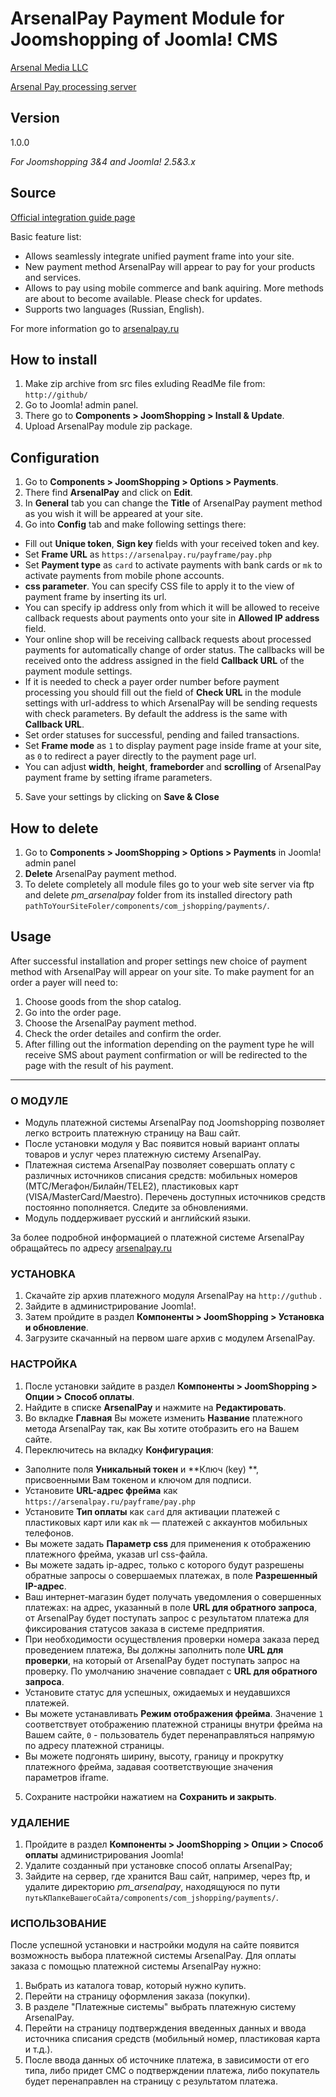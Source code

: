 # ArsenalPay Payment Module for Joomshopping of Joomla! CMS

[Arsenal Media LLC](http://www.arsenalmedia.ru/index.php/en)

[Arsenal Pay processing server]( https://arsenalpay.ru/ )

## Version
1.0.0

*For Joomshopping 3&4 and Joomla! 2.5&3.x*

## Source
[Official integration guide page]( https://arsenalpay.ru/site/integration/ )

Basic feature list:

 * Allows seamlessly integrate unified payment frame into your site.
 * New payment method ArsenalPay will appear to pay for your products and services.
 * Allows to pay using mobile commerce and bank aquiring. More methods are about to become available. Please check for updates.
 * Supports two languages (Russian, English).

For more information go to [arsenalpay.ru](http://arsenalpay.ru)
 
## How to install
1. Make zip archive from src files exluding ReadMe file from:
	`http://github/`
2. Go to Joomla! admin panel.
3. There go  to **Components > JoomShopping > Install & Update**.
4. Upload  ArsenalPay module zip package. 

## Configuration 

1. Go to **Components > JoomShopping > Options > Payments**.
2. There find **ArsenalPay** and click on **Edit**.
3. In **General** tab you can change the **Title** of ArsenalPay payment method as you wish it will be appeared at your site.
4. Go into **Config** tab and make following settings there:
 - Fill out **Unique token**, **Sign key** fields with your received token and key.
 - Set **Frame URL** as `https://arsenalpay.ru/payframe/pay.php`
 - Set **Payment type** as `card` to activate payments with bank cards or `mk` to activate payments from mobile phone accounts.
 - **css parameter**. You can specify CSS file to apply it to the view of payment frame by inserting its url.
 - You can specify ip address only from which it will be allowed to receive callback requests about payments onto your site in **Allowed IP address** field.
 - Your online shop will be receiving callback requests about processed payments for automatically change of order status. The callbacks will be received onto the address assigned in the field **Callback URL** of the payment module settings.
 - If it is needed to check a payer order number before payment processing you should fill out the field of **Check URL** in the module settings with url-address to which ArsenalPay will be sending requests with check parameters. By default the address is the same with **Callback URL**. 
 - Set order statuses for successful, pending and failed transactions.
 - Set **Frame mode** as `1` to display payment page inside frame at your site, as `0` to redirect a payer directly to the payment page url.
 - You can adjust **width**, **height**, **frameborder** and **scrolling** of ArsenalPay payment frame by setting iframe parameters.
5. Save your settings by clicking on **Save & Close**

## How to delete
1. Go to **Components > JoomShopping > Options > Payments** in Joomla! admin panel
2. **Delete** ArsenalPay payment method.
3. To delete completely all module files go to your web site server via ftp and delete *pm_arsenalpay* folder from its installed directory path `pathToYourSiteFoler/components/com_jshopping/payments/`. 

## Usage
After successful installation and proper settings new choice of payment method with ArsenalPay will appear on your site. To make payment for an order a payer will need to:

1. Choose goods from the shop catalog.
2. Go into the order page.
3. Choose the ArsenalPay payment method.
4. Check the order detailes and confirm the order.
5. After filling out the information depending on the payment type he will receive SMS about payment confirmation or will be redirected to the page with the result of his payment.

------------------
### О МОДУЛЕ
* Модуль платежной системы ArsenalPay под Joomshopping позволяет легко встроить платежную страницу на Ваш сайт.
* После установки модуля у Вас появится новый вариант оплаты товаров и услуг через платежную систему ArsenalPay.
* Платежная система ArsenalPay позволяет совершать оплату с различных источников списания средств: мобильных номеров (МТС/Мегафон/Билайн/TELE2), пластиковых карт (VISA/MasterCard/Maestro). Перечень доступных источников средств постоянно пополняется. Следите за обновлениями.
* Модуль поддерживает русский и английский языки.

За более подробной информацией о платежной системе ArsenalPay обращайтесь по адресу [arsenalpay.ru](http://arsenalpay.ru)

### УСТАНОВКА 
1. Скачайте zip архив платежного модуля ArsenalPay на `http://guthub` .
2. Зайдите в администрирование Joomla!.
3. Затем пройдите в раздел **Компоненты > JoomShopping > Установка и обновление**.
4. Загрузите скачанный на первом шаге архив c модулем ArsenalPay.

### НАСТРОЙКА
1. После установки зайдите в раздел **Компоненты > JoomShopping > Опции > Способ оплаты**.
2. Найдите в списке **ArsenalPay** и нажмите на **Редактировать**.
3. Во вкладке **Главная** Вы можете изменить **Название** платежного метода ArsenalPay так, как Вы хотите отобразить его на Вашем сайте.
4. Переключитесь  на вкладку **Конфигурация**:
 - Заполните поля **Уникальный токен** и **Ключ (key) **, присвоенными Вам токеном и ключом для подписи.
 - Установите **URL-адрес фрейма** как `https://arsenalpay.ru/payframe/pay.php`
 - Установите **Тип оплаты** как `card` для активации платежей с пластиковых карт или  как `mk` — платежей с аккаунтов мобильных телефонов.
 - Вы можете задать **Параметр css** для применения к отображению платежного фрейма, указав url css-файла.
 - Вы можете задать ip-адрес, только с которого будут разрешены обратные запросы о совершаемых платежах, в поле **Разрешенный IP-адрес**.
 - Ваш интернет-магазин будет получать уведомления о совершенных платежах: на адрес, указанный в поле **URL для обратного запроса**, от ArsenalPay будет поступать запрос с результатом платежа для фиксирования статусов заказа в системе предприятия.
 - При необходимости осуществления проверки номера заказа перед проведением платежа, Вы должны заполнить поле **URL для проверки**, на который от ArsenalPay будет поступать запрос на проверку. По умолчанию значение совпадает с **URL для обратного запроса**.
 - Установите статус для успешных, ожидаемых и неудавшихся платежей.
 - Вы можете устанавливать **Режим отображения фрейма**. Значение `1` соответствует отображению платежной страницы внутри фрейма на Вашем сайте, `0` - пользователь будет перенаправляться напрямую по адресу платежной страницы.
 - Вы можете подгонять ширину, высоту, границу и прокрутку платежного фрейма, задавая соответствующие значения параметров iframe.
5. Сохраните настройки нажатием на **Сохранить и закрыть**.


### УДАЛЕНИЕ
1. Пройдите в раздел **Компоненты > JoomShopping > Опции > Способ оплаты**  администрирования Joomla!
2. Удалите созданный при установке способ оплаты ArsenalPay;
3. Зайдите на сервер, где хранится Ваш сайт, например, через ftp, и удалите директорию *pm_arsenalpay*, находящуюся по пути `путьКПапкеВашегоСайта/components/com_jshopping/payments/`.

### ИСПОЛЬЗОВАНИЕ
После успешной установки и настройки модуля на сайте появится возможность выбора платежной системы ArsenalPay.
Для оплаты заказа с помощью платежной системы ArsenalPay нужно:

1. Выбрать из каталога товар, который нужно купить.
2. Перейти на страницу оформления заказа (покупки).
3. В разделе "Платежные системы" выбрать платежную систему ArsenalPay.
4. Перейти на страницу подтверждения введенных данных и ввода источника списания средств (мобильный номер, пластиковая карта и т.д.).
5. После ввода данных об источнике платежа, в зависимости от его типа, либо придет СМС о подтверждении платежа, либо покупатель будет перенаправлен на страницу с результатом платежа.





 




